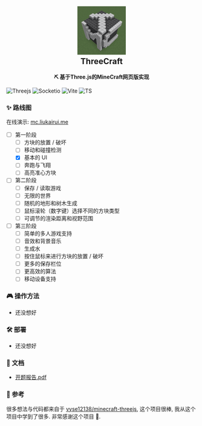 <h2 align="center">
<img src="./doc/img/logo.png" width="128" height="128"/>
<br/>ThreeCraft
</h2>

<p align="center"><strong>⛏ 基于Three.js的MineCraft网页版实现</strong></p>

![Threejs](https://img.shields.io/badge/Three.js-000000?style=flat-square&logo=Three.js&logoColor=white) ![Socketio](https://img.shields.io/badge/Socket.io-010101?style=flat-square&logo=Socket.io&logoColor=white) ![Vite](https://img.shields.io/badge/Vite-646CFF?style=flat-square&logo=Vite&logoColor=white) ![TS](https://img.shields.io/badge/TypeScript-3178C6?style=flat-square&logo=TypeScript&logoColor=white)

### ✨ 路线图

在线演示: [mc.liukairui.me](https://mc.liukairui.me)

- [ ] 第一阶段
  - [ ] 方块的放置 / 破坏
  - [ ] 移动和碰撞检测
  - [x] 基本的 UI
  - [ ] 奔跑与飞翔
  - [ ] 高亮准心方块
- [ ] 第二阶段
  - [ ] 保存 / 读取游戏
  - [ ] 无限的世界
  - [ ] 随机的地形和树木生成
  - [ ] 鼠标滚轮（数字键）选择不同的方块类型
  - [ ] 可调节的渲染距离和视野范围
- [ ] 第三阶段
  - [ ] 简单的多人游戏支持
  - [ ] 音效和背景音乐
  - [ ] 生成水
  - [ ] 按住鼠标来进行方块的放置 / 破坏
  - [ ] 更多的保存栏位
  - [ ] 更高效的算法
  - [ ] 移动设备支持

### 🎮️ 操作方法

- 还没想好

### 🛠️ 部署

- 还没想好

### 📃 文档

- [开题报告.pdf](./doc/opening-report/build/slides-export.pdf)

### 🥰 参考

很多想法与代码都来自于 [vyse12138/minecraft-threejs](https://github.com/vyse12138/minecraft-threejs), 这个项目很棒, 我从这个项目中学到了很多. 非常感谢这个项目 🌹.
